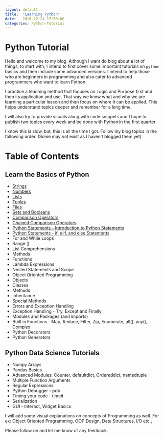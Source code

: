 ```yaml
---
layout: default
title:  "Learning Python"
date:   2016-12-24 17:50:00
categories: Python-Tutorial
---
```

# Python Tutorial

Hello and welcome to my blog. Although I want do blog about a lot of things, to start with; I intend to first cover some important tutorials on `python` basics and then include some advanced versions. I intend to help those who are beginners in programming and also cater to advanced programmers who want to learn Python.

I practice a teaching method that focuses on Logic and Purpose first and then its application and use. That way we know what and why we are learning a particular lesson and then focus on where it can be applied. This helps understand topics deeper and remember for a long time.

I will also try to provide visuals along with code snippets and I hope to publish two topics every week and be done with Python in the first quarter. 

I know this is slow, but, this is all the time I got. Follow my blog topics in the following order. (Some may not exist as I haven't blogged them yet)

# Table of Contents

## Learn the Basics of Python

* [Strings](/python-tutorial/2016/12/25/strings.html)
* [Numbers](/python-tutorial/2016/12/26/numbers.html)
* [Lists](/python-tutorial/2016/12/25/lists.html)
* [Tuples](/python-tutorial/2016/12/26/tuples.html)
* [Files](/python-tutorial/2016/12/26/files.html)
* [Sets and Booleans](/python-tutorial/2016/12/25/setsandbooleans.html)
* [Comparison Operators](/python-tutorial/2016/12/28/comparison-operators.html)
* [Chained Comparison Operators](/python-tutorial/2016/12/29/chained-comparison-operators.html)
* [Python Statements - Introduction to Python Statements](/python-tutorial/2016/12/29/python-statements-intro.html)
* [Python Statements - if, elif, and else Statements](/python-tutorial/2016/12/29/python-statements2.html)
* For and While Loops
* Range ()
* List Comprehensions
* Methods
* Functions
* Lambda Expressions
* Nested Statements and Scope
* Object Oriented Programming
* Objects
* Classes
* Methods
* Inheritance
* Special Methods
* Errors and Exception Handling
* Exception Handling - Try, Except and Finally
* Modules and Packages (and imports)
* Built in Functions - Map, Reduce, Filter, Zip, Enumerate, all(), any(), Complex
* Python Decorators
* Python Generators


## Python Data Science Tutorials
* Numpy Arrays
* Pandas Basics
* Advanced Modules: Counter, defaultdict, Ordereddict, namedtuple
* Multiple Function Arguments
* Regular Expressions
* Python Debugger - pdb
* Timing your code - timeit
* Serialization
* GUI - Interact, Widget Basics

I will add some visual explanations on concepts of Programming as well. For ex: Object Oriented Programming, OOP Design, Data Structures, I/O etc., 

Please follow on and let me know of any feedback. 
